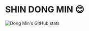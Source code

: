 # SHIN DONG MIN 😊

<!--
**shinDongMin1/shinDongMin1** is a ✨ _special_ ✨ repository because its `README.md` (this file) appears on your GitHub profile.

Here are some ideas to get you started:

- 🔭 I’m currently working on ...
- 🌱 I’m currently learning ...
- 👯 I’m looking to collaborate on ...
- 🤔 I’m looking for help with ...
- 💬 Ask me about ...
- 📫 How to reach me: ...
- 😄 Pronouns: ...
- ⚡ Fun fact: ...
-->


![Dong Min's GitHub stats](https://github-readme-stats.vercel.app/api?username=shinDongMin1&show_icons=true&theme=radical)
